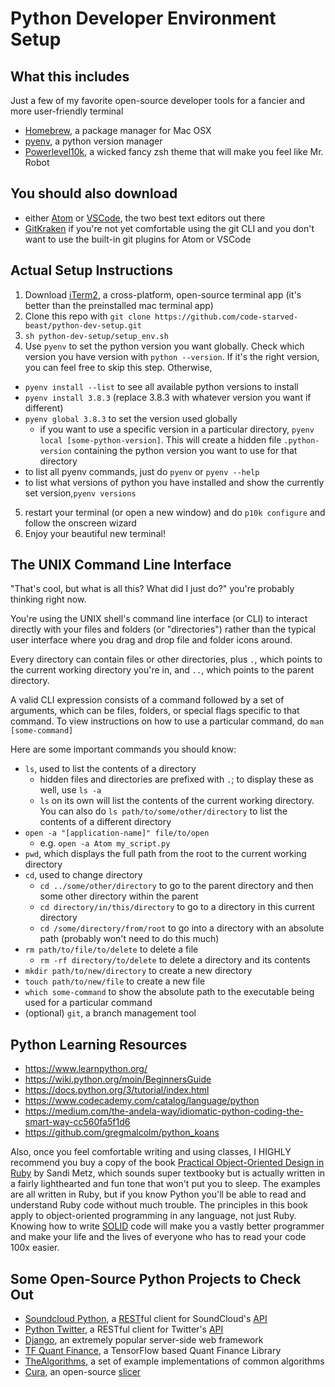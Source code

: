# Python Developer Environment Setup

## What this includes

Just a few of my favorite open-source developer tools for a fancier and more user-friendly terminal

+ [Homebrew](https://brew.sh/), a package manager for Mac OSX
+ [pyenv](https://github.com/pyenv/pyenv), a python version manager
+ [Powerlevel10k](https://github.com/romkatv/powerlevel10k), a wicked fancy zsh theme that will make you feel like Mr. Robot

## You should also download

+ either [Atom](https://atom.io/) or [VSCode](https://code.visualstudio.com/), the two best text editors out there
+ [GitKraken](https://www.gitkraken.com/) if you're not yet comfortable using the git CLI and you don't want to use the built-in git plugins for Atom or VSCode

## Actual Setup Instructions

1. Download [iTerm2](https://iterm2.com/index.html), a cross-platform, open-source terminal app (it's better than the preinstalled mac terminal app)
2. Clone this repo with `git clone https://github.com/code-starved-beast/python-dev-setup.git`
3. `sh python-dev-setup/setup_env.sh`
4. Use `pyenv` to set the python version you want globally. Check which version you have version with `python --version`. If it's the right version, you can  feel free to skip this step. Otherwise,
  + `pyenv install --list` to see all available python versions to install
  + `pyenv install 3.8.3` (replace 3.8.3 with whatever version you want if different)
  + `pyenv global 3.8.3` to set the version used globally
    + if you want to use a specific version in a particular directory, `pyenv local [some-python-version]`. This will create a hidden file `.python-version` containing the python version you want to use for that directory
  + to list all pyenv commands, just do `pyenv` or `pyenv --help`
  + to list what versions of python you have installed and show the currently set version,`pyenv versions`
5. restart your terminal (or open a new window) and do `p10k configure` and follow the onscreen wizard
6. Enjoy your beautiful new terminal!

## The UNIX Command Line Interface

"That's cool, but what is all this? What did I just do?" you're probably thinking right now.

You're using the UNIX shell's command line interface (or CLI) to interact directly with your files and folders (or "directories") rather than the typical user interface where you drag and drop file and folder icons around.

Every directory can contain files or other directories, plus `.`, which points to the current working directory you're in, and `..`, which points to the parent directory.

A valid CLI expression consists of a command followed by a set of arguments, which can be files, folders, or special flags specific to that command. To view instructions on how to use a particular command, do `man [some-command]`

Here are some important commands you should know:
+ `ls`, used to list the contents of a directory
  + hidden files and directories are prefixed with `.`; to display these as well, use `ls -a`
  + `ls` on its own will list the contents of the current working directory. You can also do `ls path/to/some/other/directory` to list the contents of a different directory
+ `open -a "[application-name]" file/to/open`
  + e.g. `open -a Atom my_script.py`
+ `pwd`, which displays the full path from the root to the current working directory
+ `cd`, used to change directory
  + `cd ../some/other/directory` to go to the parent directory and then some other directory within the parent
  + `cd directory/in/this/directory` to go to a directory in this current directory
  + `cd /some/directory/from/root` to go into a directory with an absolute path (probably won't need to do this much)
+ `rm path/to/file/to/delete` to delete a file
  + `rm -rf directory/to/delete` to delete a directory and its contents
+ `mkdir path/to/new/directory` to create a new directory
+ `touch path/to/new/file` to create a new file
+ `which some-command` to show the absolute path to the executable being used for a particular command
+ (optional) `git`, a branch management tool

## Python Learning Resources

+ https://www.learnpython.org/
+ https://wiki.python.org/moin/BeginnersGuide
+ https://docs.python.org/3/tutorial/index.html
+ https://www.codecademy.com/catalog/language/python
+ https://medium.com/the-andela-way/idiomatic-python-coding-the-smart-way-cc560fa5f1d6
+ https://github.com/gregmalcolm/python_koans

Also, once you feel comfortable writing and using classes, I HIGHLY recommend you buy a copy of the book [Practical Object-Oriented Design in Ruby](https://www.poodr.com/) by Sandi Metz, which sounds super textbooky but is actually written in a fairly lighthearted and fun tone that won't put you to sleep. The examples are all written in Ruby, but if you know Python you'll be able to read and understand Ruby code without much trouble. The principles in this book apply to object-oriented programming in any language, not just Ruby. Knowing how to write [SOLID](https://en.wikipedia.org/wiki/SOLID) code will make you a vastly better programmer and make your life and the lives of everyone who has to read your code 100x easier.

## Some Open-Source Python Projects to Check Out

+ [Soundcloud Python](https://github.com/soundcloud/soundcloud-python), a [REST](https://en.wikipedia.org/wiki/Hypertext_Transfer_Protocol)ful client for SoundCloud's [API](https://developers.soundcloud.com/docs/api/guide)
+ [Python Twitter](https://github.com/bear/python-twitter), a RESTful client for Twitter's [API](https://developer.twitter.com/en)
+ [Django](https://github.com/django/django), an extremely popular server-side web framework
+ [TF Quant Finance](https://github.com/google/tf-quant-finance), a TensorFlow based Quant Finance Library
+ [TheAlgorithms](https://github.com/TheAlgorithms/Python), a set of example implementations of common algorithms
+ [Cura](https://github.com/Ultimaker/Cura), an open-source [slicer](https://en.wikipedia.org/wiki/Slicer_(3D_printing))
